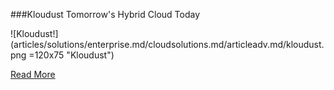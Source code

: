 ###Kloudust
Tomorrow's Hybrid Cloud Today

![Kloudust!] (articles/solutions/enterprise.md/cloudsolutions.md/articleadv.md/kloudust.png =120x75 "Kloudust")

[Read More]({{#makeLink}}./landing.html?product_path=./products/kloudust.md&menu_path=.menus/en{{/makeLink}})